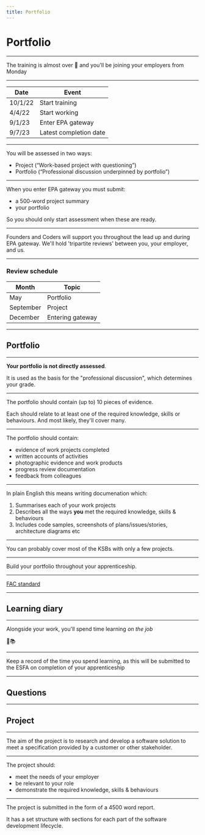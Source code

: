 ```yaml
---
title: Portfolio
---
```


# Portfolio

---

The training is almost over 🥲 and you'll be joining your employers from Monday

---

| Date    | Event                  |
| ------- | ---------------------- |
| 10/1/22 | Start training         |
| 4/4/22  | Start working          |
| 9/1/23  | Enter EPA gateway      |
| 9/7/23  | Latest completion date |

---

You will be assessed in two ways:

- Project (“Work-based project with questioning”)
- Portfolio (“Professional discussion underpinned by portfolio”)

---

When you enter EPA gateway you must submit:

- a 500-word project summary
- your portfolio

So you should only start assessment when these are ready.

---

Founders and Coders will support you throughout the lead up and during EPA gateway. We'll hold 'tripartite reviews' between you, your employer, and us.

---

### Review schedule

| Month     | Topic            |
| --------- | ---------------- |
| May       | Portfolio        |
| September | Project          |
| December  | Entering gateway |

---

## Portfolio

---

**Your portfolio is not directly assessed**.

It is used as the basis for the "professional discussion", which determines your grade.

---

The portfolio should contain (up to) 10 pieces of evidence.

Each should relate to at least one of the required knowledge, skills or behaviours. And most likely, they'll cover many.

---

The portfolio should contain:

- evidence of work projects completed
- written accounts of activities
- photographic evidence and work products
- progress review documentation
- feedback from colleagues

---

In plain English this means writing documenation which:

1. Summarises each of your work projects
1. Describes all the ways **you** met the required knowledge, skills & behaviours
1. Includes code samples, screenshots of plans/issues/stories, architecture diagrams etc

---

You can probably cover most of the KSBs with only a few projects.

---

Build your portfolio throughout your apprenticeship.

---

[FAC standard](https://fac-standard.netlify.app/)

---

## Learning diary

---

Alongside your work, you'll spend time learning _on the job_

💼📚

---

Keep a record of the time you spend learning, as this will be submitted to the ESFA on completion of your apprenticeship

---

## Questions

---

## Project

---

The aim of the project is to research and develop a software solution to meet a specification provided by a customer or other stakeholder.

---

The project should:

- meet the needs of your employer
- be relevant to your role
- demonstrate the required knowledge, skills & behaviours

---

The project is submitted in the form of a 4500 word report.

It has a set structure with sections for each part of the software development lifecycle.
